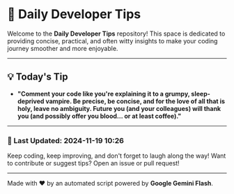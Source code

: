 
# 🌟 Daily Developer Tips

Welcome to the **Daily Developer Tips** repository! This space is dedicated to providing concise, practical, and often witty insights to make your coding journey smoother and more enjoyable.

---

## 💡 Today's Tip

- **"Comment your code like you're explaining it to a grumpy, sleep-deprived vampire.  Be precise, be concise, and for the love of all that is holy, leave no ambiguity.  Future you (and your colleagues) will thank you (and possibly offer you blood… or at least coffee)."**

---

### 📅 Last Updated: 2024-11-19 10:26

Keep coding, keep improving, and don't forget to laugh along the way! Want to contribute or suggest tips? Open an issue or pull request!

---

Made with ❤️ by an automated script powered by **Google Gemini Flash**.
